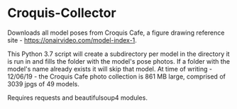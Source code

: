 # Croquis-Collector
Downloads all model poses from Croquis Cafe, a figure drawing reference site - https://onairvideo.com/model-index-1.

This Python 3.7 script will create a subdirectory per model in the directory it is run in and fills the folder with the model's pose photos. If a folder with the model's name already exists it will skip that model. At time of writing - 12/06/19 - the Croquis Cafe photo collection is 861 MB large, comprised of 3039 jpgs of 49 models.

Requires requests and beautifulsoup4 modules.
